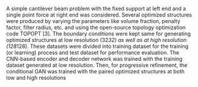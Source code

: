 A simple cantilever beam problem with the fixed support at left end and a single point force at right end was considered. Several optimized structures were produced by varying the parameters like volume fraction, penalty factor, filter radius, etc. and using the open-source topology optimization code TOPOPT [3]. The boundary conditions were kept same for generating optimized structures at low resolution (32*32) as well as at high resolution (128*128). These datasets were divided into training dataset for the training (or learning) process and test dataset for performance evaluation. The CNN-based encoder and decoder network was trained with the training dataset generated at low resolution. Then, for progressive refinement, the conditional GAN was trained with the paired optimized structures at both low and high resolutions
